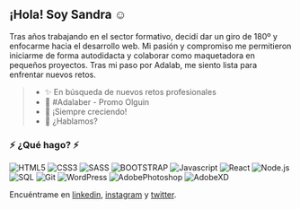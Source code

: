 ## ¡Hola! Soy Sandra :relaxed:

Tras años trabajando en el sector formativo, decidí dar un giro de 180º y enfocarme hacia el desarrollo web. Mi pasión y compromiso me permitieron iniciarme de forma autodidacta y colaborar como maquetadora en pequeños proyectos. Tras mi paso por Adalab, me siento lista para enfrentar nuevos retos.

> - ✨ En búsqueda de nuevos retos profesionales
> - :purple_heart: #Adalaber - Promo Olguin
> - :seedling: ¡Siempre creciendo!
> - :speech_balloon: ¿Hablamos?

### ⚡ ¿Qué hago? ⚡

![HTML5](https://img.shields.io/badge/-HTML5-ff8181?style=flat-square&logo=html5&logoColor=white)
![CSS3](https://img.shields.io/badge/-CSS3-57a4ff?style=flat-square&logo=css3)
![SASS](https://img.shields.io/badge/-SASS-c3f4e9?style=flat-square&logo=SASS)
![BOOTSTRAP](https://img.shields.io/badge/-BOOTSTRAP-dcb6f2?style=flat-square&logo=BOOTSTRAP)
![Javascript](https://img.shields.io/badge/-JavaScript-429e9d?style=flat-square&logo=javascript)
![React](https://img.shields.io/badge/-React-30373f?style=flat-square&logo=react)
![Node.js](https://img.shields.io/badge/-Node.js-ff8181?style=flat-square&logo=Node.JS)
![SQL](https://img.shields.io/badge/-SQL-FFF483?style=flat-square&logo=SQLite)
![Git](https://img.shields.io/badge/-Git-ffdbe2?style=flat-square&logo=git)
![WordPress](https://img.shields.io/badge/-WordPress-57a4ff?style=flat-square&logo=WordPress)
![AdobePhotoshop](https://img.shields.io/badge/-Photoshop-c3f4e9?style=flat-square&logo=AdobePhotoshop)
![AdobeXD](https://img.shields.io/badge/-AdobeXD-dcb6f2?style=flat-square&logo=AdobeXD)

Encuéntrame en [linkedin](https://www.linkedin.com/in/sandragutierrezgonzalez/), [instagram](https://www.instagram.com/salamansandra/) y [twitter](https://twitter.com/SandSan12).
